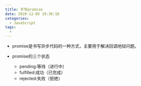 ```yaml
---
title: 手写promise
date: 2020-12-05 19:36:18
categories:
  - JavaScript
tags: 
  - 
---
```


+ promise是书写异步代码的一种方式，主要用于解决回调地狱问题。

+ promise的三个状态
  + pending:等待（进行中）
  + fulfilled:成功（已完成）
  + rejected:失败（拒绝）



